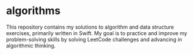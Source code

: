 # algorithms
This repository contains my solutions to algorithm and data structure exercises, primarily written in Swift. My goal is to practice and improve my problem-solving skills by solving LeetCode challenges and advancing in algorithmic thinking.
